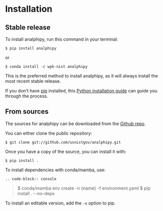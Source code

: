 ```{highlight} shell
```

# Installation

## Stable release

To install analphipy, run this command in your terminal:

```console
$ pip install analphipy
```

or

```console
$ conda install -c wpk-nist analphipy
```

This is the preferred method to install analphipy, as it will always install the most recent stable release.

If you don't have [pip] installed, this [Python installation guide] can guide
you through the process.

## From sources

The sources for analphipy can be downloaded from the [Github repo].

You can either clone the public repository:

```console
$ git clone git://github.com/usnistgov/analphipy.git
```

Once you have a copy of the source, you can install it with:

```console
$ pip install .
```

To install dependencies with conda/mamba, use:

```
.. code-block:: console
```

> \$ conda/mamba env create -n \{name} -f environment.yaml
> \$ pip install . --no-deps

To install an editable version, add the `-e` option to pip.

[github repo]: https://github.com/usnistgov/analphipy
[pip]: https://pip.pypa.io
[python installation guide]: http://docs.python-guide.org/en/latest/starting/installation/
